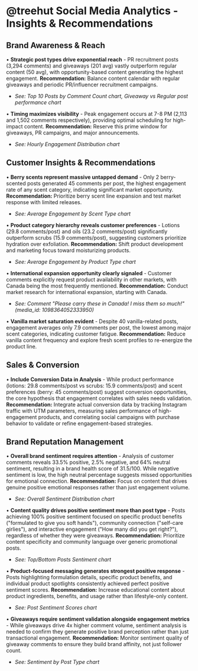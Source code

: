 # @treehut Social Media Analytics - Insights & Recommendations

## Brand Awareness & Reach

• **Strategic post types drive exponential reach** - PR recruitment posts (3,294 comments) and giveaways (201 avg) vastly outperform regular content (50 avg), with opportunity-based content generating the highest engagement. **Recommendation:** Balance content calendar with regular giveaways and periodic PR/influencer recruitment campaigns.
  - *See: Top 10 Posts by Comment Count chart, Giveaway vs Regular post performance chart*

• **Timing maximizes visibility** - Peak engagement occurs at 7-8 PM (2,113 and 1,502 comments respectively), providing optimal scheduling for high-impact content. **Recommendation:** Reserve this prime window for giveaways, PR campaigns, and major announcements.
  - *See: Hourly Engagement Distribution chart*

## Customer Insights & Recommendations

• **Berry scents represent massive untapped demand** - Only 2 berry-scented posts generated 45 comments per post, the highest engagement rate of any scent category, indicating significant market opportunity. **Recommendation:** Prioritize berry scent line expansion and test market response with limited releases.
  - *See: Average Engagement by Scent Type chart*

• **Product category hierarchy reveals customer preferences** - Lotions (29.8 comments/post) and oils (23.2 comments/post) significantly outperform scrubs (15.9 comments/post), suggesting customers prioritize hydration over exfoliation. **Recommendation:** Shift product development and marketing focus toward moisturizing products.
  - *See: Average Engagement by Product Type chart*

• **International expansion opportunity clearly signaled** - Customer comments explicitly request product availability in other markets, with Canada being the most frequently mentioned. **Recommendation:** Conduct market research for international expansion, starting with Canada.
  - *See: Comment "Please carry these in Canada! I miss them so much!" (media_id: 1098364052333950)*

• **Vanilla market saturation evident** - Despite 40 vanilla-related posts, engagement averages only 7.9 comments per post, the lowest among major scent categories, indicating customer fatigue. **Recommendation:** Reduce vanilla content frequency and explore fresh scent profiles to re-energize the product line.

## Sales & Conversion

• **Include Conversion Data in Analysis** - While product performance (lotions: 29.8 comments/post vs scrubs: 15.9 comments/post) and scent preferences (berry: 45 comments/post) suggest conversion opportunities, the core hypothesis that engagement correlates with sales needs validation. **Recommendation:** Integrate actual conversion data by tracking Instagram traffic with UTM parameters, measuring sales performance of high-engagement products, and correlating social campaigns with purchase behavior to validate or refine engagement-based strategies.

## Brand Reputation Management

• **Overall brand sentiment requires attention** - Analysis of customer comments reveals 33.5% positive, 2.5% negative, and 64% neutral sentiment, resulting in a brand health score of 31.5/100. While negative sentiment is low, the high neutral percentage suggests missed opportunities for emotional connection. **Recommendation:** Focus on content that drives genuine positive emotional responses rather than just engagement volume.
  - *See: Overall Sentiment Distribution chart*

• **Content quality drives positive sentiment more than post type** - Posts achieving 100% positive sentiment focused on specific product benefits ("formulated to give you soft hands"), community connection ("self-care girlies"), and interactive engagement ("How many did you get right?"), regardless of whether they were giveaways. **Recommendation:** Prioritize content specificity and community language over generic promotional posts.
  - *See: Top/Bottom Posts Sentiment chart*

• **Product-focused messaging generates strongest positive response** - Posts highlighting formulation details, specific product benefits, and individual product spotlights consistently achieved perfect positive sentiment scores. **Recommendation:** Increase educational content about product ingredients, benefits, and usage rather than lifestyle-only content.
  - *See: Post Sentiment Scores chart*

• **Giveaways require sentiment validation alongside engagement metrics** - While giveaways drive 4x higher comment volume, sentiment analysis is needed to confirm they generate positive brand perception rather than just transactional engagement. **Recommendation:** Monitor sentiment quality of giveaway comments to ensure they build brand affinity, not just follower count.
  - *See: Sentiment by Post Type chart*
